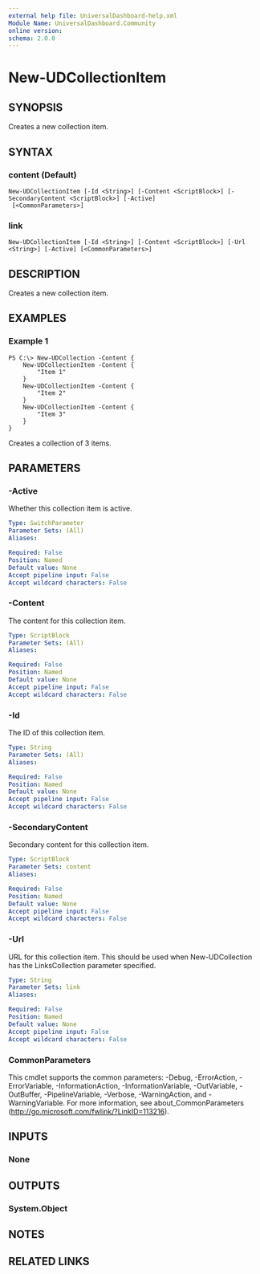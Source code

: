 ```yaml
---
external help file: UniversalDashboard-help.xml
Module Name: UniversalDashboard.Community
online version:
schema: 2.0.0
---
```


# New-UDCollectionItem

## SYNOPSIS
Creates a new collection item.

## SYNTAX

### content (Default)
```
New-UDCollectionItem [-Id <String>] [-Content <ScriptBlock>] [-SecondaryContent <ScriptBlock>] [-Active]
 [<CommonParameters>]
```

### link
```
New-UDCollectionItem [-Id <String>] [-Content <ScriptBlock>] [-Url <String>] [-Active] [<CommonParameters>]
```

## DESCRIPTION
Creates a new collection item.

## EXAMPLES

### Example 1
```
PS C:\> New-UDCollection -Content {
    New-UDCollectionItem -Content { 
        "Item 1"
    }
    New-UDCollectionItem -Content { 
        "Item 2"
    }
    New-UDCollectionItem -Content { 
        "Item 3"
    }
}
```

Creates a collection of 3 items.

## PARAMETERS

### -Active
Whether this collection item is active.

```yaml
Type: SwitchParameter
Parameter Sets: (All)
Aliases:

Required: False
Position: Named
Default value: None
Accept pipeline input: False
Accept wildcard characters: False
```

### -Content
The content for this collection item.

```yaml
Type: ScriptBlock
Parameter Sets: (All)
Aliases:

Required: False
Position: Named
Default value: None
Accept pipeline input: False
Accept wildcard characters: False
```

### -Id
The ID of this collection item.

```yaml
Type: String
Parameter Sets: (All)
Aliases:

Required: False
Position: Named
Default value: None
Accept pipeline input: False
Accept wildcard characters: False
```

### -SecondaryContent
Secondary content for this collection item.

```yaml
Type: ScriptBlock
Parameter Sets: content
Aliases:

Required: False
Position: Named
Default value: None
Accept pipeline input: False
Accept wildcard characters: False
```

### -Url
URL for this collection item. This should be used when New-UDCollection has the LinksCollection parameter specified.

```yaml
Type: String
Parameter Sets: link
Aliases:

Required: False
Position: Named
Default value: None
Accept pipeline input: False
Accept wildcard characters: False
```

### CommonParameters
This cmdlet supports the common parameters: -Debug, -ErrorAction, -ErrorVariable, -InformationAction, -InformationVariable, -OutVariable, -OutBuffer, -PipelineVariable, -Verbose, -WarningAction, and -WarningVariable. For more information, see about_CommonParameters (http://go.microsoft.com/fwlink/?LinkID=113216).

## INPUTS

### None

## OUTPUTS

### System.Object

## NOTES

## RELATED LINKS
